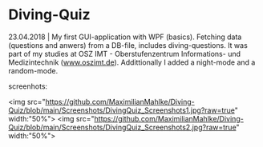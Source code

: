 # Diving-Quiz
 23.04.2018 | My first GUI-application with WPF (basics). Fetching data (questions and anwers) from a DB-file, includes diving-questions. 
 It was part of my studies at OSZ IMT - Oberstufenzentrum Informations- und Medizintechnik (www.oszimt.de). 
 Addittionally I added a night-mode and a random-mode.
 
 screenhots:
 
 <img src="https://github.com/MaximilianMahlke/Diving-Quiz/blob/main/Screenshots/DivingQuiz_Screenshots1.jpg?raw=true" width:"50%">
 <img src="https://github.com/MaximilianMahlke/Diving-Quiz/blob/main/Screenshots/DivingQuiz_Screenshots2.jpg?raw=true" width:"50%">
